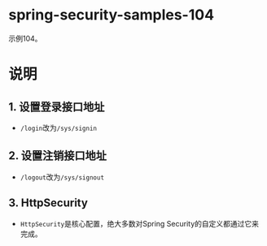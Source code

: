 # spring-security-samples-104
示例104。

# 说明
## 1. 设置登录接口地址
  - `/login`改为`/sys/signin`


## 2. 设置注销接口地址
  - `/logout`改为`/sys/signout`


## 3. HttpSecurity
  - `HttpSecurity`是核心配置，绝大多数对Spring Security的自定义都通过它来完成。
